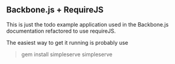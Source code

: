 Backbone.js + RequireJS
-----------------------

This is just the todo example application used in the Backbone.js documentation refactored
to use requireJS.

The easiest way to get it running is probably use 

> gem install simpleserve
> simpleserve

